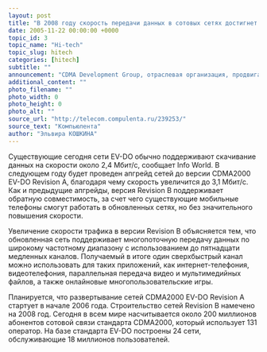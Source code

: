 ```yaml
---
layout: post
title: "В 2008 году скорость передачи данных в сотовых сетях достигнет 73,5 Мбит/с"
date: 2005-11-22 00:00:00 +0000
topic_id: 3
topic_name: "Hi-tech"
topic_slug: hitech
categories: [hitech]
subtitle: ""
announcement: "CDMA Development Group, отраслевая организация, продвигающая стандарт сотовой связи CDMA (Code Division Multiple Access), занимается разработкой новой версии этого стандарта, которая позволит передавать данные с более высокой скоростью. Как было заявлено на всемирном Конгрессе 3G в Гонконге, версия CDMA2000 EV-DO Revision B предусматривает многопоточную передачу данных на скоростях до 73,5 Мбит/с (входящий трафик) и до 27 Мбит/с (исходящий трафик)."
additional_content: ""
photo_filename: ""
photo_width: 0
photo_height: 0
photo_alt: ""
source_url: "http://telecom.compulenta.ru/239253/"
source_text: "Компьюлента"
author: "Эльвира КОШКИНА"
---
```

Существующие сегодня сети EV-DO обычно поддерживают скачивание данных на скорости около 2,4 Мбит/с, сообщает Info World. В следующем году будет проведен апгрейд сетей до версии CDMA2000 EV-DO Revision A, благодаря чему скорость увеличится до 3,1 Мбит/с. Как и предыдущие апгрейды, версия Revision B поддерживает обратную совместимость, за счет чего существующие мобильные телефоны смогут работать в обновленных сетях, но без значительного повышения скорости.

Увеличение скорости трафика в версии Revision B объясняется тем, что обновленная сеть поддерживает многопоточную передачу данных по широкому частотному диапазону с использованием до пятнадцати медленных каналов. Получаемый в итоге один сверхбыстрый канал можно использовать для таких приложений, как интернет-телефония, видеотелефония, параллельная передача видео и мультимедийных файлов, а также онлайновые многопользовательские игры.

Планируется, что развертывание сетей CDMA2000 EV-DO Revision A стартует в начале 2006 года. Строительство сетей Revision В намечено на 2008 год. Сегодня в всем мире насчитывается около 200 миллионов абонентов сотовой связи стандарта CDMA2000, который использует 131 оператор. На базе стандарта EV-DO построены 24 сети, обслуживающие 18 миллионов пользователей.
